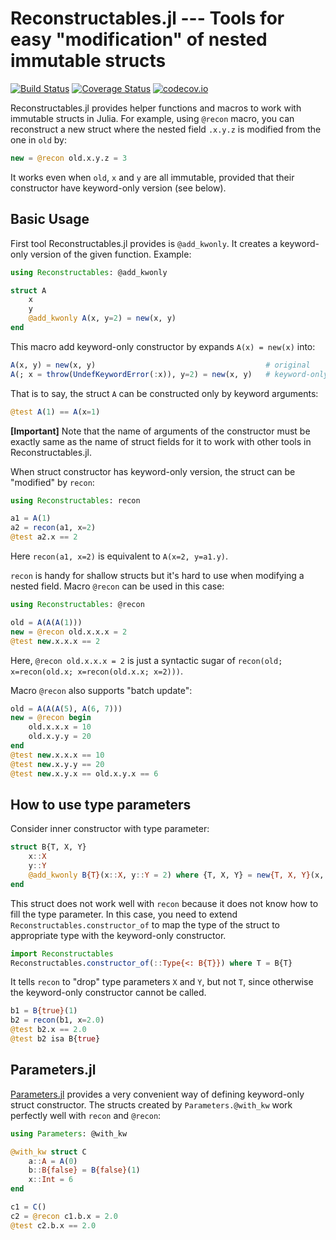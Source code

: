 # Reconstructables.jl --- Tools for easy "modification" of nested immutable structs

[![Build Status][travis-img]](travis-url)
[![Coverage Status][coveralls-img]](coveralls-url)
[![codecov.io][codecov-img]](codecov-url)


Reconstructables.jl provides helper functions and macros to work with
immutable structs in Julia.  For example, using `@recon` macro, you
can reconstruct a new struct where the nested field `.x.y.z` is
modified from the one in `old` by:

  ```julia
  new = @recon old.x.y.z = 3
  ```

It works even when `old`, `x` and `y` are all immutable, provided that
their constructor have keyword-only version (see below).


## Basic Usage

First tool Reconstructables.jl provides is `@add_kwonly`.  It creates
a keyword-only version of the given function.  Example:

```julia
using Reconstructables: @add_kwonly

struct A
    x
    y
    @add_kwonly A(x, y=2) = new(x, y)
end
```

This macro add keyword-only constructor by expands `A(x) = new(x)` into:

  ```julia
  A(x, y) = new(x, y)                                      # original
  A(; x = throw(UndefKeywordError(:x)), y=2) = new(x, y)   # keyword-only
  ```

That is to say, the struct `A` can be constructed only by keyword
arguments:

```julia
@test A(1) == A(x=1)
```

**[Important]** Note that the name of arguments of the constructor must
be exactly same as the name of struct fields for it to work with other
tools in Reconstructables.jl.

When struct constructor has keyword-only version, the struct can be
"modified" by `recon`:

```julia
using Reconstructables: recon

a1 = A(1)
a2 = recon(a1, x=2)
@test a2.x == 2
```

Here `recon(a1, x=2)` is equivalent to `A(x=2, y=a1.y)`.

`recon` is handy for shallow structs but it's hard to use when
modifying a nested field.  Macro `@recon` can be used in this case:

```julia
using Reconstructables: @recon

old = A(A(A(1)))
new = @recon old.x.x.x = 2
@test new.x.x.x == 2
```

Here, `@recon old.x.x.x = 2` is just a syntactic sugar of
`recon(old; x=recon(old.x; x=recon(old.x.x; x=2)))`.

Macro `@recon` also supports "batch update":

```julia
old = A(A(A(5), A(6, 7)))
new = @recon begin
    old.x.x.x = 10
    old.x.y.y = 20
end
@test new.x.x.x == 10
@test new.x.y.y == 20
@test new.x.y.x == old.x.y.x == 6
```

## How to use type parameters

Consider inner constructor with type parameter:

```julia
struct B{T, X, Y}
    x::X
    y::Y
    @add_kwonly B{T}(x::X, y::Y = 2) where {T, X, Y} = new{T, X, Y}(x, y)
end
```

This struct does not work well with `recon` because it does not know
how to fill the type parameter.  In this case, you need to extend
`Reconstructables.constructor_of` to map the type of the struct to
appropriate type with the keyword-only constructor.

```julia
import Reconstructables
Reconstructables.constructor_of(::Type{<: B{T}}) where T = B{T}
```

It tells `recon` to "drop" type parameters `X` and `Y`, but not `T`,
since otherwise the keyword-only constructor cannot be called.

```julia
b1 = B{true}(1)
b2 = recon(b1, x=2.0)
@test b2.x == 2.0
@test b2 isa B{true}
```

## Parameters.jl

[Parameters.jl](https://github.com/mauro3/Parameters.jl) provides a
very convenient way of defining keyword-only struct constructor.  The
structs created by `Parameters.@with_kw` work perfectly well with
`recon` and `@recon`:

```julia
using Parameters: @with_kw

@with_kw struct C
    a::A = A(0)
    b::B{false} = B{false}(1)
    x::Int = 6
end

c1 = C()
c2 = @recon c1.b.x = 2.0
@test c2.b.x == 2.0
```


[travis-img]: https://travis-ci.org/tkf/Reconstructables.jl.svg?branch=master
[travis-url]: https://travis-ci.org/tkf/Reconstructables.jl
[coveralls-img]: https://coveralls.io/repos/tkf/Reconstructables.jl/badge.svg?branch=master&service=github
[coveralls-url]: https://coveralls.io/github/tkf/Reconstructables.jl?branch=master
[codecov-img]: http://codecov.io/github/tkf/Reconstructables.jl/coverage.svg?branch=master
[codecov-url]: http://codecov.io/github/tkf/Reconstructables.jl?branch=master
